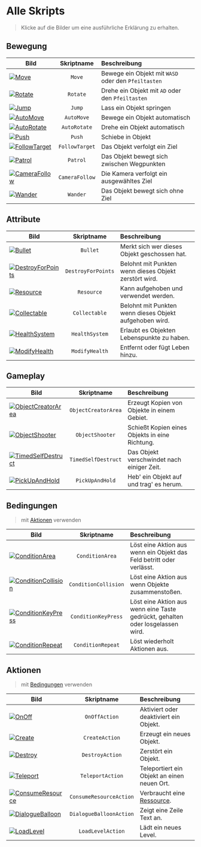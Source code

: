 # Alle Skripts

> Klicke auf die Bilder um eine ausführliche Erklärung zu erhalten.

## Bewegung

| Bild | Skriptname | Beschreibung |
| --- |:-:|:--|
| [![Move](../_images/unity/MoveWithArrows.png ':size=128')](/de/components#move) | `Move` | Bewege ein Objekt mit `WASD` oder den `Pfeiltasten` |
| [![Rotate](../_images/unity/RotateWithButtons.png ':size=128')](/de/components#rotate) | `Rotate` | Drehe ein Objekt mit `AD` oder den `Pfeiltasten` |
| [![Jump](../_images/unity/Jump.png ':size=128')](/de/components#jump) | `Jump` | Lass ein Objekt springen |
| [![AutoMove](../_images/unity/AutoMove.png ':size=128')](/de/components#automove) | `AutoMove` | Bewege ein Objekt automatisch |
| [![AutoRotate](../_images/unity/AutoRotation.png ':size=128')](/de/components#autorotate) | `AutoRotate` | Drehe ein Objekt automatisch |
| [![Push](../_images/unity/PushWithButton.png ':size=128')](/de/components#push) | `Push` | Schiebe in Objekt |
| [![FollowTarget](../_images/unity/FollowTarget.png ':size=128')](/de/components#followtarget) | `FollowTarget` | Das Objekt verfolgt ein Ziel |
| [![Patrol](../_images/unity/Patrol.png ':size=128')](/de/components#patrol) | `Patrol` | Das Objekt bewegt sich zwischen Wegpunkten |
| [![CameraFollow](../_images/unity/CameraFollow.png ':size=128')](/de/components#camerafollow) | `CameraFollow` | Die Kamera verfolgt ein ausgewähltes Ziel |
| [![Wander](../_images/unity/Wander.png ':size=128')](/de/components#wander) | `Wander` | Das Objekt bewegt sich ohne Ziel |

## Attribute

| Bild | Skriptname | Beschreibung |
| --- |:-:|:--|
| [![Bullet](../_images/unity/BulletAttribute.png ':size=128')](/de/components#bullet) | `Bullet` | Merkt sich wer dieses Objekt geschossen hat. |
| [![DestroyForPoints](../_images/unity/DestroyForPoints.png ':size=128')](/de/components#destroyforpoints) | `DestroyForPoints` | Belohnt mit Punkten wenn dieses Objekt zerstört wird. |
| [![Resource](../_images/unity/ResourceAttribute.png ':size=128')](/de/components#resource) | `Resource` | Kann aufgehoben und verwendet werden. |
| [![Collectable](../_images/unity/CollectableAttribute.png ':size=128')](/de/components#collectable) | `Collectable` | Belohnt mit Punkten wenn dieses Objekt aufgehoben wird. |
| [![HealthSystem](../_images/unity/HealthSystemAttribute.png ':size=128')](/de/components#healthsystem) | `HealthSystem` | Erlaubt es Objekten Lebenspunkte zu haben. |
| [![ModifyHealth](../_images/unity/ModifyHealthAttribute.png ':size=128')](/de/components#modifyhealth) | `ModifyHealth` | Entfernt oder fügt Leben hinzu. |

## Gameplay

| Bild | Skriptname | Beschreibung |
| --- |:-:|:--|
| [![ObjectCreatorArea](../_images/unity/ObjectCreatorArea.png ':size=128')](/de/components#objectcreatorarea) | `ObjectCreatorArea` | Erzeugt Kopien von Objekte in einem Gebiet. |
| [![ObjectShooter](../_images/unity/ObjectShooter.png ':size=128')](/de/components#objectshooter) | `ObjectShooter` | Schießt Kopien eines Objekts in eine Richtung. |
| [![TimedSelfDestruct](../_images/unity/TimedSelfDestruct.png ':size=128')](/de/components#timedselfdestruct) | `TimedSelfDestruct` | Das Objekt verschwindet nach einiger Zeit. |
| [![PickUpAndHold](../_images/unity/PickUp.png ':size=128')](/de/components#pickupandhold) | `PickUpAndHold` | Heb' ein Objekt auf und trag' es herum. |

## Bedingungen

> mit [Aktionen](#aktionen) verwenden

| Bild | Skriptname | Beschreibung |
| --- |:-:|:--|
| [![ConditionArea](../_images/unity/ConditionArea.png ':size=128')](/de/components#conditionarea) | `ConditionArea` | Löst eine Aktion aus wenn ein Objekt das Feld betritt oder verlässt. |
| [![ConditionCollision](../_images/unity/ConditionCollision.png ':size=128')](/de/components#conditioncollision) | `ConditionCollision` | Löst eine Aktion aus wenn Objekte zusammenstoßen. |
| [![ConditionKeyPress](../_images/unity/ConditionKeyPress.png ':size=128')](/de/components#conditionkeypress) | `ConditionKeyPress` | Löst eine Aktion aus wenn eine Taste gedrückt, gehalten oder losgelassen wird. |
| [![ConditionRepeat](../_images/unity/ConditionRepeat.png ':size=128')](/de/components#conditionrepeat) | `ConditionRepeat` | Löst wiederholt Aktionen aus. |

## Aktionen

> mit [Bedingungen](#bedingungen) verwenden

| Bild | Skriptname | Beschreibung |
| --- |:-:|:--|
| [![OnOff](../_images/unity/ActionOnOff.png ':size=128')](/de/components#onoffaction) | `OnOffAction` | Aktiviert oder deaktiviert ein Objekt. |
| [![Create](../_images/unity/ActionCreate.png ':size=128')](/de/components#createaction) | `CreateAction` | Erzeugt ein neues Objekt. |
| [![Destroy](../_images/unity/ActionDestroy.png ':size=128')](/de/components#destroyaction) | `DestroyAction` | Zerstört ein Objekt. |
| [![Teleport](../_images/unity/ActionTeleport.png ':size=128')](/de/components#teleportaction) | `TeleportAction` | Teleportiert ein Objekt an einen neuen Ort. |
| [![ConsumeResource](../_images/unity/ActionConsumeResource.png ':size=128')](/de/components#consumeresourceaction) | `ConsumeResourceAction` | Verbraucht eine [Ressource](/de/components#resource). |
| [![DialogueBalloon](../_images/unity/ActionDialogueBalloon.png ':size=128')](/de/components#dialogueballoonaction) | `DialogueBalloonAction` | Zeigt eine Zeile Text an. |
| [![LoadLevel](../_images/unity/ActionLoadLevel.png ':size=128')](/de/components#loadlevelaction) | `LoadLevelAction` | Lädt ein neues Level. |
